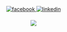 <div align="center">
<a href="https://github.com/hasib999" target="_blank">
<img src=https://img.shields.io/badge/facebook-%2324292e.svg?&style=for-the-badge&logo=github&logoColor=white alt=facebook style="margin-bottom: 5px;" />
 </a>
<a href="https://www.linkedin.com/in/md-hasibul-islam-0a9715173/" target="_blank">
<img src=https://img.shields.io/badge/linkedin-%231E77B5.svg?&style=for-the-badge&logo=linkedin&logoColor=white alt=linkedin style="margin-bottom: 5px;" />
</a>
</div>  


<br/>  

<div align="center">
<img src="https://komarev.com/ghpvc/?username=hasib999&&style=flat-square" align="center" />
</div> 
